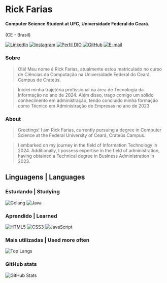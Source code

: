 
# Rick Farias
#### Computer Science Student at UFC, Universidade Federal do Ceará.

(CE - Brasil)

[![LinkedIn](https://img.shields.io/badge/LinkedIn-0077B5?style=for-the-badge&logo=linkedin&logoColor=white)](https://www.linkedin.com/in/rick-farias-8b8832306/)
[![Instagram](https://img.shields.io/badge/-Instagram-0077B5?style=for-the-badge&logo=instagram&logoColor=white)](https://www.instagram.com/fariasrick/)
[![Perfil DIO](https://img.shields.io/badge/-Meu%20Perfil%20na%20DIO-0077B5?style=for-the-badge&logo=gitbook&logoColor=white)](https://web.dio.me/users/antrick2006?tab=skills&page=1)
[![GitHub](https://img.shields.io/badge/GitHub-0077B5?style=for-the-badge&logo=github&logoColor=white)](https://github.com/Rickfarias)
[![E-mail](https://img.shields.io/badge/-Email-0077B5?style=for-the-badge&logo=microsoft-outlook&logoColor=fff)](mailto:antrick2006@gmail.com)
### Sobre

> Olá! Meu nome é Rick Farias, atualmente estou matriculado no curso de Ciências da Computação na Universidade Federal do Ceará, Campus de Crateús.

> Iniciei minha trajetória profissional na área de Tecnologia da Informação no ano de 2024. Além disso, trago comigo um sólido conhecimento em administração, tendo concluído minha formação como Técnico em Administração de Empresas no ano de 2023.

### About

> Greetings! I am Rick Farias, currently pursuing a degree in Computer Science at the Federal University of Ceará, Crateús Campus.

> I embarked on my journey in the field of Information Technology in 2024. Additionally, I possess expertise in the field of administration, having obtained a Technical degree in Business Administration in 2023.

## Linguagens | Languages
### Estudando | Studying
![Golang](https://img.shields.io/badge/Go-00ADD8?style=for-the-badge&logo=go&logoColor=white)
![Java](https://img.shields.io/badge/java-%23ED8B00.svg?style=for-the-badge&logo=openjdk&logoColor=white)
### Aprendido | Learned
![HTML5](https://img.shields.io/badge/HTML5-E34F26?style=for-the-badge&logo=html5&logoColor=white)
![CSS3](https://img.shields.io/badge/CSS3-1572B6?style=for-the-badge&logo=css3&logoColor=white)
![JavaScript](https://img.shields.io/badge/JavaScript-F7DF1E?style=for-the-badge&logo=javascript&logoColor=black)
### Mais utilizadas | Used more often
![Top Langs](https://github-readme-stats-git-masterrstaa-rickstaa.vercel.app/api/top-langs/?username=Rickfarias&layout=compact&bg_color=000&border_color=30A3DC&title_color=E94D5F&text_color=FFF)
### GitHub stats
![GitHub Stats](https://github-readme-stats.vercel.app/api?username=RIckfarias&theme=transparent&bg_color=000&border_color=30A3DC&show_icons=true&icon_color=30A3DC&title_color=E94D5F&text_color=FFF)


